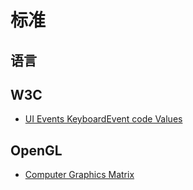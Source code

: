# 标准

## 语言

## W3C

- [UI Events KeyboardEvent code Values](https://www.w3.org/TR/uievents-code/#key-alphanumeric-writing-system)


## OpenGL

- [Computer Graphics Matrix](../articles/cgMatrix.md)